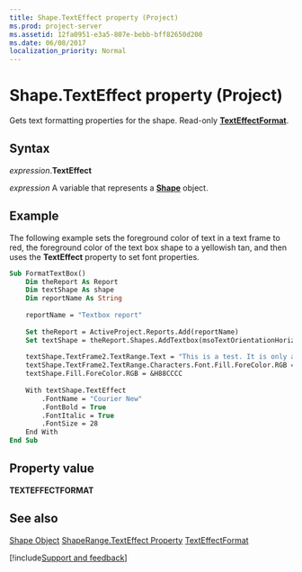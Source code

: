 ```yaml
---
title: Shape.TextEffect property (Project)
ms.prod: project-server
ms.assetid: 12fa0951-e3a5-807e-bebb-bff82650d200
ms.date: 06/08/2017
localization_priority: Normal
---
```



# Shape.TextEffect property (Project)
Gets text formatting properties for the shape. Read-only  **[TextEffectFormat](https://msdn.microsoft.com/library/office/ff834714%28v=office.15%29)**.

## Syntax

_expression_.**TextEffect**

_expression_ A variable that represents a **[Shape](Project.Shape.md)** object.


## Example

The following example sets the foreground color of text in a text frame to red, the foreground color of the text box shape to a yellowish tan, and then uses the  **TextEffect** property to set font properties.


```vb
Sub FormatTextBox()
    Dim theReport As Report
    Dim textShape As shape
    Dim reportName As String
    
    reportName = "Textbox report"
    
    Set theReport = ActiveProject.Reports.Add(reportName)
    Set textShape = theReport.Shapes.AddTextbox(msoTextOrientationHorizontal, 30, 50, 350, 80)
    
    textShape.TextFrame2.TextRange.Text = "This is a test. It is only a test. "
    textShape.TextFrame2.TextRange.Characters.Font.Fill.ForeColor.RGB = &H2020CC
    textShape.Fill.ForeColor.RGB = &H88CCCC
    
    With textShape.TextEffect
        .FontName = "Courier New"
        .FontBold = True
        .FontItalic = True
        .FontSize = 28
    End With
End Sub
```


## Property value

 **TEXTEFFECTFORMAT**


## See also


[Shape Object](Project.shape.md)
[ShapeRange.TextEffect Property](Project.shaperange.texteffect.md)
[TextEffectFormat](https://msdn.microsoft.com/library/office/ff834714%28v=office.15%29)

[!include[Support and feedback](~/includes/feedback-boilerplate.md)]